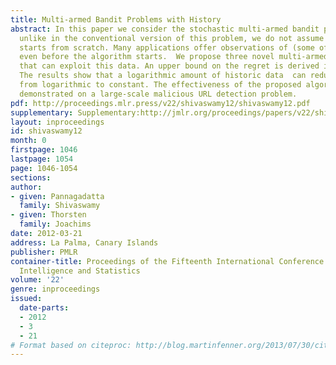 ```yaml
---
title: Multi-armed Bandit Problems with History
abstract: In this paper we consider the stochastic multi-armed bandit problem. However,
  unlike in the conventional version of this problem, we do not assume that the algorithm
  starts from scratch. Many applications offer observations of (some of) the arms
  even before the algorithm starts.  We propose three novel multi-armed bandit algorithms
  that can exploit this data. An upper bound on the regret is derived in each case.
  The results show that a logarithmic amount of historic data  can reduce  regret
  from logarithmic to constant. The effectiveness of the proposed algorithms  are
  demonstrated on a large-scale malicious URL detection problem.
pdf: http://proceedings.mlr.press/v22/shivaswamy12/shivaswamy12.pdf
supplementary: Supplementary:http://jmlr.org/proceedings/papers/v22/shivaswamy12/shivaswamy12Supple.pdf
layout: inproceedings
id: shivaswamy12
month: 0
firstpage: 1046
lastpage: 1054
page: 1046-1054
sections: 
author:
- given: Pannagadatta
  family: Shivaswamy
- given: Thorsten
  family: Joachims
date: 2012-03-21
address: La Palma, Canary Islands
publisher: PMLR
container-title: Proceedings of the Fifteenth International Conference on Artificial
  Intelligence and Statistics
volume: '22'
genre: inproceedings
issued:
  date-parts:
  - 2012
  - 3
  - 21
# Format based on citeproc: http://blog.martinfenner.org/2013/07/30/citeproc-yaml-for-bibliographies/
---
```

